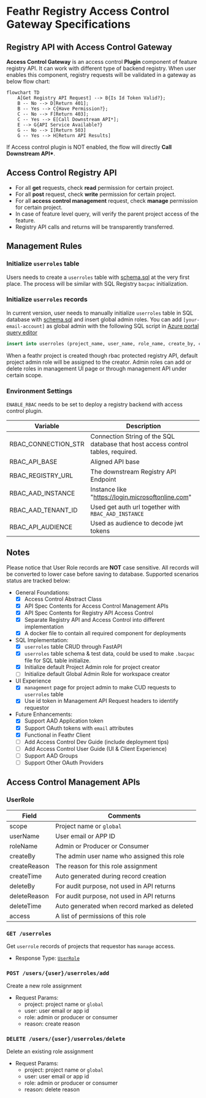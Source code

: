 # Feathr Registry Access Control Gateway Specifications

## Registry API with Access Control Gateway

**Access Control Gateway** is an access control **Plugin** component of feature registry API. It can work with different type of backend registry. When user enables this component, registry requests will be validated in a gateway as below flow chart:

```mermaid
flowchart TD
    A[Get Registry API Request] --> B{Is Id Token Valid?};
    B -- No --> D[Return 401];
    B -- Yes --> C{Have Permission?};
    C -- No --> F[Return 403];
    C -- Yes --> E[Call Downstream API*];
    E --> G{API Service Available?}
    G -- No --> I[Return 503]
    G -- Yes --> H[Return API Results]
```

If Access control plugin is NOT enabled, the flow will directly **Call Downstream API\***.

## Access Control Registry API

- For all **get** requests, check **read** permission for certain project.
- For all **post** request, check **write** permission for certain project.
- For all **access control management** request, check **manage** permission for certain project.
- In case of feature level query, will verify the parent project access of the feature.
- Registry API calls and returns will be transparently transferred.

## Management Rules

### Initialize `userroles` table

Users needs to create a `userroles` table with [schema.sql](scripts/schema.sql) at the very first place. The process will be similar with SQL Registry `bacpac` initialization.

### Initialize `userroles` records

In current version, user needs to manually initialize `userroles` table in SQL database with [schema.sql](scripts/schema.sql) and insert global admin roles.
You can add `[your-email-account]` as global admin with the following SQL script in [Azure portal query editor](https://docs.microsoft.com/en-us/azure/azure-sql/database/connect-query-portal?view=azuresql)

```SQL
insert into userroles (project_name, user_name, role_name, create_by, create_reason, create_time) values ('global', '[your-email-account]','admin', '[your-email-account]', 'Initialize First Global Admin',  getutcdate())
```

When a feathr project is created though rbac protected registry API, default project admin role will be assigned to the creator.
Admin roles can add or delete roles in management UI page or through management API under certain scope.

### Environment Settings

`ENABLE_RBAC` needs to be set to deploy a registry backend with access control plugin.

| Variable            | Description                                                                      |
| ------------------- | -------------------------------------------------------------------------------- |
| RBAC_CONNECTION_STR | Connection String of the SQL database that host access control tables, required. |
| RBAC_API_BASE       | Aligned API base                                                                 |
| RBAC_REGISTRY_URL   | The downstream Registry API Endpoint                                             |
| RBAC_AAD_INSTANCE   | Instance like "https://login.microsoftonline.com"                                |
| RBAC_AAD_TENANT_ID  | Used get auth url together with `RBAC_AAD_INSTANCE`                              |
| RBAC_API_AUDIENCE   | Used as audience to decode jwt tokens                                            |

## Notes
Please notice that User Role records are **NOT** case sensitive. All records will be converted to lower case before saving to database.
Supported scenarios status are tracked below:

- General Foundations:
  - [x] Access Control Abstract Class
  - [x] API Spec Contents for Access Control Management APIs
  - [x] API Spec Contents for Registry API Access Control
  - [x] Separate Registry API and Access Control into different implementation
  - [x] A docker file to contain all required component for deployments
- SQL Implementation:
  - [x] `userroles` table CRUD through FastAPI
  - [x] `userroles` table schema & test data, could be used to make `.bacpac` file for SQL table initialize.
  - [x] Initialize default Project Admin role for project creator
  - [ ] Initialize default Global Admin Role for workspace creator
- UI Experience
  - [x] `management` page for project admin to make CUD requests to `userroles` table
  - [x] Use id token in Management API Request headers to identify requestor
- Future Enhancements:
  - [x] Support AAD Application token
  - [x] Support OAuth tokens with `email` attributes
  - [x] Functional in Feathr Client
  - [ ] Add Access Control Dev Guide (include deployment tips)
  - [ ] Add Access Control User Guide (UI & Client Experience)
  - [ ] Support AAD Groups
  - [ ] Support Other OAuth Providers

## Access Control Management APIs

### UserRole

| Field        | Comments                                     |
| ------------ | -------------------------------------------- |
| scope        | Project name or `global`                     |
| userName     | User email or APP ID                         |
| roleName     | Admin or Producer or Consumer                |
| createBy     | The admin user name who assigned this role   |
| createReason | The reason for this role assignment          |
| createTime   | Auto generated during record creation        |
| deleteBy     | For audit purpose, not used in API returns   |
| deleteReason | For audit purpose, not used in API returns   |
| deleteTime   | Auto generated when record marked as deleted |
| access       | A list of permissions of this role           |

### `GET /userroles`

Get `userrole` records of projects that requestor has `manage` access.

- Response Type: [`UserRole`](#userrole)

### `POST /users/{user}/userroles/add `

Create a new role assignment

- Request Params:
  - project: project name or `global`
  - user: user email or app id
  - role: admin or producer or consumer
  - reason: create reason

### `DELETE /users/{user}/userroles/delete`

Delete an existing role assignment

- Request Params:
  - project: project name or `global`
  - user: user email or app id
  - role: admin or producer or consumer
  - reason: delete reason
